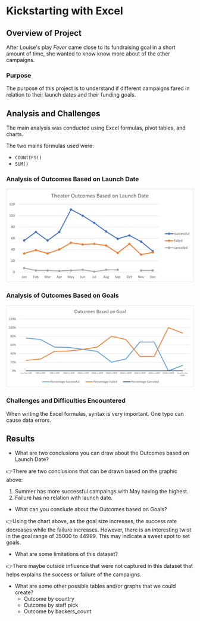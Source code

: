 # Kickstarting with Excel 

## Overview of Project

After Louise's play *Fever* came close to its fundraising goal in a short amount of time, she wanted to know know more about of the other campaigns.

### Purpose

The purpose of this project is to understand if different campaigns fared in relation to their launch dates and their funding goals.

## Analysis and Challenges

The main analysis was conducted using Excel formulas, pivot tables, and charts. 

The two mains formulas used were:
- `COUNTIFS()`
- `SUM()`

### Analysis of Outcomes Based on Launch Date
![](Theater_Outcomes_vs_Launch.png)

### Analysis of Outcomes Based on Goals
![](Outcomes_vs_Goals.png)

### Challenges and Difficulties Encountered

When writing the Excel formulas, syntax is very important. One typo can cause data errors. 

## Results

- What are two conclusions you can draw about the Outcomes based on Launch Date?

:point_right:There are two conclusions that can be drawn based on the graphic above:
1. Summer has more successful campaings with May having the highest.
2. Failure has no relation with launch date. 

- What can you conclude about the Outcomes based on Goals?

:point_right:Using the chart above, as the goal size increases, the success rate decreases while the failure increases. However, there is an interesting twist in the goal range of 35000 to  44999. This may indicate a sweet spot to set goals. 

- What are some limitations of this dataset?

:point_right:There maybe outside influence that were not captured in this dataset that helps explains the success or failure of the campaigns.

- What are some other possible tables and/or graphs that we could create?
    - Outcome by country
    - Outcome by staff pick 
    - Outcome by backers_count

